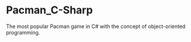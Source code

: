 # Pacman_C-Sharp
The most popular Pacman game in C# with the concept of object-oriented programming.
